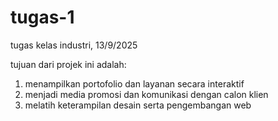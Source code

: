 # tugas-1
tugas kelas industri, 13/9/2025

tujuan dari projek ini adalah:

1. menampilkan portofolio dan layanan secara interaktif
2. menjadi media promosi dan komunikasi dengan calon klien
3. melatih keterampilan desain serta pengembangan web
